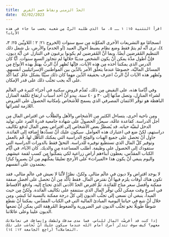 ```yaml
---
title:  الحدّ الزمني ونقاط خصم القرض
date:  02/02/2023
---
```


`اقرأ التثنية ١٥: ١ ــ ٥. ما الذي طلبه الربُّ مِن شعبه بحسب ما جاء في هذه الآيات؟`

انسجامًا مع التشريعات الأخرى المكوَّنة مِن سبع سنوات (الخروج ٢١: ٢ ؛ اللاويِّين ٢٥: ٣، ٤)، نرى أنَّه  لم يتمّ فقط وضع نظام يضبط أحوال العبيد (أو الخدم) والأرض، بل شمل ذلك التنظيم المُقرضين أيضًا. وبما أنَّ المُقرضين لم يكونوا يرغبون في التنازل عن أيَّة ديون، فإنَّ أطول مدَّة يمكن أنْ يكون الشخص مدينًا خلالها لم تتجاوز السبع سنوات. أيًّا كان الدرس الذي يمكننا أخذه مِن هذه الآيات، فإنَّها تُظهِر أنَّ الربَّ يهتمُّ بهذه الأنواع مِن المسائل الماليَّة، خصوصًا عندما يتعلَّق الأمر بالدَّين بين المواطنين الإسرائيليين أنفسهم. وتُظهِر هذه الآيات أنَّ الربَّ اعترف بحقيقة الدَّين مهما كان ذلك سيِّئًا بشكل عامّ. كما أكَّد على أنَّه يجب تجنُّب ذلك على قدر الإمكان.

وفي أيَّامنا هذه، على النقيض مِن ذلك،  تُقدَّم قروض سكنية في أجزاء كثيرة في العالَم لشراء المنازل، وتصل مدَّتها إلى ٣٠ وَ ٤٠ سنة. يبدو أنَّ أحد أسباب ارتفاع تكلفة المنازل الباهظة هو توفُّر الائتمان المصرفي الذي يسمح للأشخاص بإمكانية الحصول على القروض اللازمة لشرائها.

ومِن ناحية أخرى، يتساءل الكثير مِن الأشخاص والأهل والطلَّاب عن اقتراض المال مِن أجل الدراسة. كقاعدة عامَّة، سيعزِّز الحصولُ على شهادة جامعية قدرةَ الفرد على توليد الدخل لبقيَّة حياته. قد يُضطرُّ بعض الأشخاص إلى اقتراض بعض المال لدفع تكاليف دراستهم، لكنْ ضع في اعتبارك هذه العوامل. سيكون عليك أنْ تسدِّدها إضافة إلى الفائدة. حاوِل أنْ تحصل على جميع الهِبات والمِنَح الدراسية التي يمكنك التأهُّل لها. قُم بالعمل وتوفير كلّ المال الذي تستطيع توفيره للدراسة. التحقْ فقط بالدورات الدراسية التي ستقودك إلى الحصول على وظيفة. اطلب المساعدة مِن والديك. كان الآباء، في أيَّام الكتاب المقدَّس، يعطون أبناءهم أراضٍ زراعية لكي يتمكَّنوا مِن كسب لقمة عيشهم. واليوم ينبغي أنْ يكون هذا «الميراث» على الأرجح تعليمًا يمكِّنهم مِن أنْ يصيروا كبارًا يعتمدون على أنفسهم.

لا يوجد اقتراض ولا ديون في عالَم مثالي. ولكنْ، نظرًا لأنَّنا لا نعيش في عالَم مثالي، فقد تكون هناك أوقات يلزم فيها أنْ نقترض المال. فقط تأكَّد مِن أنْ تحصل على أفضل صفقة ممكنة وأفضل سعر متاح للفائدة. ثمَّ اقترض الحدّ الأدنى الذي تحتاج إليه، وادفع الأقساط في أسرع وقت ممكن لكي توفِّر المال الذي ستنفقه على تكاليف الفائدة. ولكنْ مِن حيث المبدأ، ينبغي أن نسعى إلى تجنُّب الديون إلى كلِّ درجة ممكنة بالنسبة لنا كبشر، ومِن خلال أنْ نتبع في حياتنا اليومية المبادئ المالية التي في الكتاب المقدَّس، يمكننا أنْ نقطع شوطًا طويلًا نحو تجنُّب الديون غير الضرورية والضغوط المُرهِقة التي يمكن أنْ تضعها الديون علينا وعلى عائلاتنا.

`إذا كنت قد أقرضْت المال للناس، فما مدى صدقك ولطفك وإنصافك في تعاملاتك معهم؟ كيف سوف تتدبَّر أمرك أمام الله عندما سيكون عليك أنْ تُحاسَب على تلك التعاملات؟ (راجِع الجامعة ١٢: ١٤).`